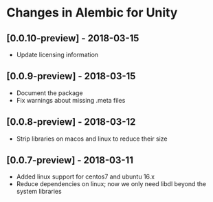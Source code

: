 # Changes in Alembic for Unity

## [0.0.10-preview] - 2018-03-15

- Update licensing information

## [0.0.9-preview] - 2018-03-15

- Document the package
- Fix warnings about missing .meta files

## [0.0.8-preview] - 2018-03-12

- Strip libraries on macos and linux to reduce their size

## [0.0.7-preview] - 2018-03-11

- Added linux support for centos7 and ubuntu 16.x
- Reduce dependencies on linux; now we only need libdl beyond the system libraries
